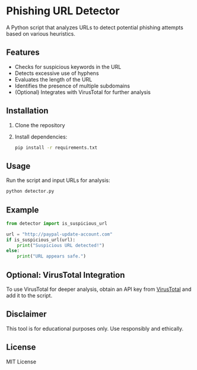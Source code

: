 # Phishing URL Detector

A Python script that analyzes URLs to detect potential phishing attempts based on various heuristics.

## Features

- Checks for suspicious keywords in the URL
- Detects excessive use of hyphens
- Evaluates the length of the URL
- Identifies the presence of multiple subdomains
- (Optional) Integrates with VirusTotal for further analysis

## Installation

1. Clone the repository

2. Install dependencies:
   ```bash
   pip install -r requirements.txt
   ```

## Usage

Run the script and input URLs for analysis:

```bash
python detector.py
```

## Example

```python
from detector import is_suspicious_url

url = "http://paypal-update-account.com"
if is_suspicious_url(url):
    print("Suspicious URL detected!")
else:
    print("URL appears safe.")
```

## Optional: VirusTotal Integration

To use VirusTotal for deeper analysis, obtain an API key from [VirusTotal](https://www.virustotal.com/) and add it to the script.

## Disclaimer

This tool is for educational purposes only. Use responsibly and ethically.

## License

MIT License

